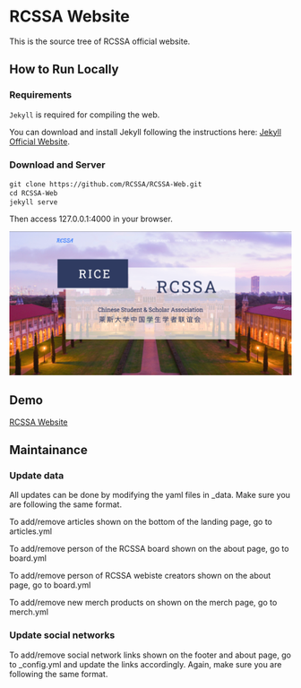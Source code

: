 # RCSSA Website

This is the source tree of RCSSA official website.


## How to Run Locally

### Requirements

`Jekyll` is required for compiling the web.

You can download and install Jekyll following the instructions here: [Jekyll Official Website](https://jekyllrb.com/docs/installation/).


### Download and Server

```shell
git clone https://github.com/RCSSA/RCSSA-Web.git
cd RCSSA-Web
jekyll serve
```

Then access 127.0.0.1:4000 in your browser.

![image](./img/preview.png)

## Demo

[RCSSA Website](https://rcssa.rice.edu/)

## Maintainance

### Update data
All updates can be done by modifying the yaml files in _data.
Make sure you are following the same format.

To add/remove articles shown on the bottom of the landing page, go to
articles.yml

To add/remove person of the RCSSA board shown on the about page, go to
board.yml

To add/remove person of RCSSA webiste creators shown on the about page, go to
board.yml

To add/remove new merch products on shown on the merch page, go to
merch.yml

### Update social networks
To add/remove social network links shown on the footer and about page, go to _config.yml and update the links accordingly. Again, make sure you are following the same format.



